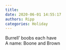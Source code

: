 ```yaml
---
title: 
date: 2020-06-01 14:55:17
authors: Ripp
categories: Holiday
---
```


 Burrell’ boobs each have  
A name:  Boone and Brown